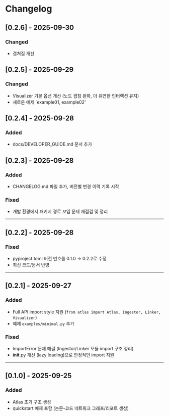 # Changelog

## [0.2.6] - 2025-09-30
### Changed
- 겹쳐짐 개선

## [0.2.5] - 2025-09-29
### Changed
- Visualizer 기본 옵션 개선 (노드 겹침 완화, 더 유연한 인터랙션 유지)
- 새로운 예제 `example01, example02'

## [0.2.4] - 2025-09-28
### Added
- docs/DEVELOPER_GUIDE.md 문서 추가

## [0.2.3] - 2025-09-28
### Added
- CHANGELOG.md 파일 추가, 버전별 변경 이력 기록 시작

### Fixed
- 개발 환경에서 패키지 경로 꼬임 문제 재점검 및 정리

---

## [0.2.2] - 2025-09-28
### Fixed
- pyproject.toml 버전 번호를 0.1.0 → 0.2.2로 수정
- 최신 코드/문서 반영

---

## [0.2.1] - 2025-09-27
### Added
- Full API import style 지원 (`from atlas import Atlas, Ingestor, Linker, Visualizer`)
- 예제 `examples/minimal.py` 추가

### Fixed
- ImportError 문제 해결 (Ingestor/Linker 모듈 import 구조 정리)
- __init__.py 개선 (lazy loading)으로 안정적인 import 지원

---

## [0.1.0] - 2025-09-25
### Added
- Atlas 초기 구조 생성
- quickstart 예제 포함 (논문-코드 네트워크 그래프/리포트 생성)
